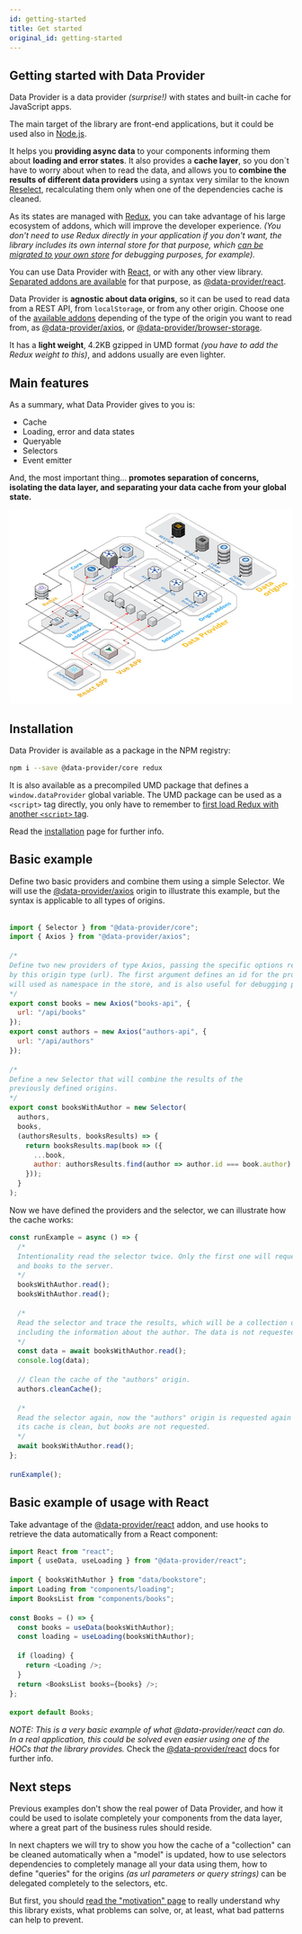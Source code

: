 ```yaml
---
id: getting-started
title: Get started
original_id: getting-started
---
```


## Getting started with Data Provider

Data Provider is a data provider _(surprise!)_ with states and built-in cache for JavaScript apps.

The main target of the library are front-end applications, but it could be used also in [Node.js][nodejs].

It helps you __providing async data__ to your components informing them about __loading and error states__.
It also provides a __cache layer__, so you don´t have to worry about when to read the data, and allows you to __combine the results of different data providers__ using a syntax very similar to the known [Reselect][reselect], recalculating them only when one of the dependencies cache is cleaned.

As its states are managed with [Redux][redux], you can take advantage of his large ecosystem of addons, which will improve the developer experience. _(You don't need to use Redux directly in your application if you don't want, the library includes its own internal store for that purpose, which [can be migrated to your own store](api-store-manager.md) for debugging purposes, for example)._

You can use Data Provider with [React][react], or with any other view library. [Separated addons are available](addons-intro.md) for that purpose, as [@data-provider/react][data-provider-react].

Data Provider is __agnostic about data origins__, so it can be used to read data from a REST API, from `localStorage`, or from any other origin. Choose one of the [available addons](addons-intro.md) depending of the type of the origin you want to read from, as [@data-provider/axios][data-provider-axios], or [@data-provider/browser-storage][data-provider-browser-storage].

It has a __light weight__, 4.2KB gzipped in UMD format _(you have to add the Redux weight to this)_, and addons usually are even lighter.

## Main features

As a summary, what Data Provider gives to you is:

* Cache
* Loading, error and data states
* Queryable
* Selectors
* Event emitter

And, the most important thing... __promotes separation of concerns, isolating the data layer, and separating your data cache from your global state.__

[![Data Provider architecture schema](assets/schemas/data-provider-architecture.jpg)](/img/architecture-scheme.png)

## Installation

Data Provider is available as a package in the NPM registry:

```bash
npm i --save @data-provider/core redux
```

It is also available as a precompiled UMD package that defines a `window.dataProvider` global variable. The UMD package can be used as a `<script>` tag directly, you only have to remember to [first load Redux with another `<script>` tag][redux-installation].

Read the [installation](installation.md) page for further info.

## Basic example

Define two basic providers and combine them using a simple Selector. We will use the [@data-provider/axios][data-provider-axios] origin to illustrate this example, but the syntax is applicable to all types of origins.

```javascript

import { Selector } from "@data-provider/core";
import { Axios } from "@data-provider/axios";

/* 
Define two new providers of type Axios, passing the specific options required
by this origin type (url). The first argument defines an id for the provider, which
will used as namespace in the store, and is also useful for debugging purposes.
*/
export const books = new Axios("books-api", {
  url: "/api/books"
});
export const authors = new Axios("authors-api", {
  url: "/api/authors"
});

/* 
Define a new Selector that will combine the results of the
previously defined origins.
*/
export const booksWithAuthor = new Selector(
  authors,
  books,
  (authorsResults, booksResults) => {
    return booksResults.map(book => ({
      ...book,
      author: authorsResults.find(author => author.id === book.author)
    }));
  }
);

```

Now we have defined the providers and the selector, we can illustrate how the cache works:

```javascript
const runExample = async () => {
  /*
  Intentionality read the selector twice. Only the first one will request authors
  and books to the server.
  */
  booksWithAuthor.read();
  booksWithAuthor.read();

  /*
  Read the selector and trace the results, which will be a collection of books
  including the information about the author. The data is not requested again.
  */
  const data = await booksWithAuthor.read();
  console.log(data);

  // Clean the cache of the "authors" origin.
  authors.cleanCache();

  /*
  Read the selector again, now the "authors" origin is requested again as
  its cache is clean, but books are not requested.
  */
  await booksWithAuthor.read();
};

runExample();
```

## Basic example of usage with React

Take advantage of the [@data-provider/react][data-provider-react] addon, and use hooks to retrieve the data automatically from a React component:

```javascript
import React from "react";
import { useData, useLoading } from "@data-provider/react";

import { booksWithAuthor } from "data/bookstore";
import Loading from "components/loading";
import BooksList from "components/books";

const Books = () => {
  const books = useData(booksWithAuthor);
  const loading = useLoading(booksWithAuthor);

  if (loading) {
    return <Loading />;
  }
  return <BooksList books={books} />;
};

export default Books;
```

_NOTE: This is a very basic example of what @data-provider/react can do. In a real application, this could be solved even easier using one of the HOCs that the library provides._ Check the [@data-provider/react][data-provider-react] docs for further info.

## Next steps

Previous examples don't show the real power of Data Provider, and how it could be used to isolate completely your components from the data layer, where a great part of the business rules should reside.

In next chapters we will try to show you how the cache of a "collection" can be cleaned automatically when a "model" is updated, how to use selectors dependencies to completely manage all your data using them, how to define "queries" for the origins _(as url parameters or query strings)_ can be delegated completely to the selectors, etc.

But first, you should [read the "motivation" page](motivation.md) to really understand why this library exists, what problems can solve, or, at least, what bad patterns can help to prevent.

[nodejs]: https://nodejs.org/en/
[redux]: https://redux.js.org/
[redux-installation]: https://redux.js.org/introduction/installation
[react]: https://reactjs.org/
[data-provider-react]: https://www.npmjs.com/package/@data-provider/react
[data-provider-axios]: https://www.npmjs.com/package/@data-provider/axios
[data-provider-browser-storage]: https://www.npmjs.com/package/@data-provider/browser-storage
[reselect]: https://github.com/reduxjs/reselect
